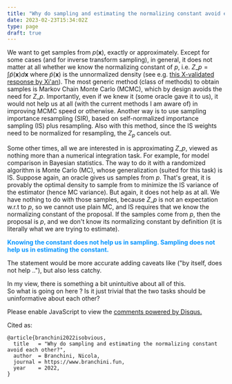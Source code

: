 ```yaml
---
title: "Why do sampling and estimating the normalizing constant avoid each other?"
date: 2023-02-23T15:34:02Z 
type: page
draft: true
---
```


We want to get samples from $p(\mathbf{x})$, exactly or approximately. Except for some cases (and for inverse transform sampling), in general, it does not matter at all whether we know the normalizing constant of $p$, i.e. $Z\_{p} = \int \widetilde{p}(\mathbf{x}) d \mathbf{x}$ where $\widetilde{p}(\mathbf{x})$ is the unnormalized density (see e.g. [this X-validated response by Xi'an](https://stats.stackexchange.com/questions/465787/can-sampling-be-difficult-even-with-access-to-the-normalized-version-of-the-dist)). The most generic method (class of methods) to obtain samples is Markov Chain Monte Carlo (MCMC), which by design avoids the need for $Z\_{p}$. Importantly, even if we knew it (some oracle gave it to us), it would not help us at all (with the current methods I am aware of) in improving MCMC speed or otherwise. Another way is to use sampling importance resampling (SIR), based on self-normalized importance sampling (IS) plus resampling. Also with this method, since the IS weights need to be normalized for resampling, the $Z_p$ cancels out. 

Some other times, all we are interested in is approximating $Z\_{p}$, viewed as nothing more than a numerical integration task. For example, for model comparison in Bayesian statistics. The way to do it with a randomized algorithm is Monte Carlo (MC), whose generalization (suited for this task) is IS. Suppose again, an oracle gives us samples from $p$. That's great, it is provably the optimal density to sample from to minimize the IS variance of the estimator (hence MC variance). But again, it does not help as at all. We have nothing to do with those samples, because $Z\_{p}$ is not an expectation w.r.t to $p$, so we cannot use plain MC, and IS requires that we know the normalizing constant of the proposal. If the samples come from $p$, then the proposal is $p$, and we don't know its normalizing constant by definition (it is literally what we are trying to estimate). 

<span style="color:#0695FF"> **Knowing the constant does not help us in sampling. Sampling does not help us in estimating the constant.** </span>

The statement would be more accurate adding caveats like ("by itself, does not help .."), but also less catchy.

In my view, there is something a bit unintuitive about all of this.  
So what is going on here ? Is it just trivial that the two tasks should be uninformative about each other? 
<!-- $$\begin{equation}\begin{aligned}
\mu = \mathbb{E}\_{p}[f(\mathbf{x})] = \int f(\mathbf{x}) p(\mathbf{x}) \mathrm{d}\mathbf{x} , 
\end{aligned}\end{equation}\tag{1}\label{eq1}$$ -->





<div id="disqus_thread"></div>
<script>
    /**
    *  RECOMMENDED CONFIGURATION VARIABLES: EDIT AND UNCOMMENT THE SECTION BELOW TO INSERT DYNAMIC VALUES FROM YOUR PLATFORM OR CMS.
    *  LEARN WHY DEFINING THESE VARIABLES IS IMPORTANT: https://disqus.com/admin/universalcode/#configuration-variables    */

    var disqus_config = function () {
    this.page.url = "https://www.branchini.fun/posts/sampling_and_estimating";  
    this.page.identifier = "samplingandestimating"; // Replace PAGE_IDENTIFIER with your page's unique identifier variable
    };

    (function() { // DON'T EDIT BELOW THIS LINE
    var d = document, s = d.createElement('script');
    s.src = 'https://personal-website-g7y0elzvjn.disqus.com/embed.js';
    s.setAttribute('data-timestamp', +new Date());
    (d.head || d.body).appendChild(s);
    })();
</script>
<noscript>Please enable JavaScript to view the <a href="https://disqus.com/?ref_noscript">comments powered by Disqus.</a></noscript>


<p>Cited as:</p>
<pre tabindex="0"><code>@article{branchini2022isobvious,
  title   = "Why do sampling and estimating the normalizing constant avoid each other?",
  author  = Branchini, Nicola,
  journal = https://www.branchini.fun,
  year    = 2022,
}
